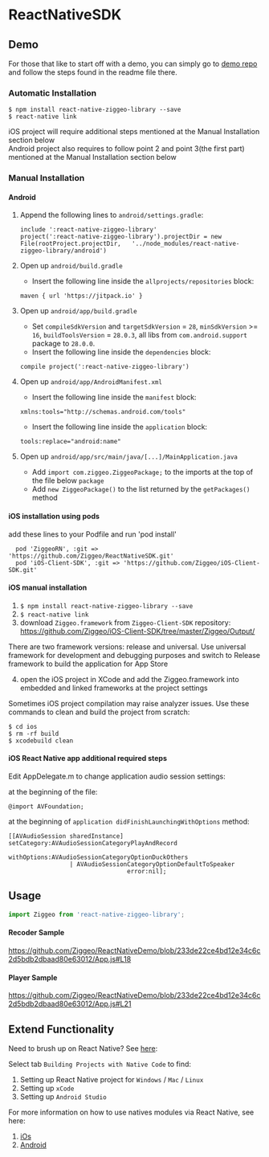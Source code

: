 # ReactNativeSDK

## Demo
For those that like to start off with a demo, you can simply go to [demo repo](https://github.com/Ziggeo/ReactNativeDemo) and follow the steps found in the readme file there.

### Automatic Installation
```
$ npm install react-native-ziggeo-library --save
$ react-native link
```

iOS project will require additional steps mentioned at the Manual Installation section below   
Android project also requires to follow point 2 and point 3(the first part) mentioned at the Manual Installation section below

### Manual Installation
#### Android
1. Append the following lines to `android/settings.gradle`:
  	```
  	include ':react-native-ziggeo-library'
  	project(':react-native-ziggeo-library').projectDir = new File(rootProject.projectDir, 	'../node_modules/react-native-ziggeo-library/android')
  	```

2. Open up `android/build.gradle`
	- Insert the following line inside the `allprojects/repositories` block:
	```
	maven { url 'https://jitpack.io' }
	```
  	
3. Open up `android/app/build.gradle`  
	- Set `compileSdkVersion` and `targetSdkVersion` = `28`, `minSdkVersion` >= `16`, `buildToolsVersion` = `28.0.3`,  all libs from `com.android.support` package to `28.0.0`.  
	- Insert the following line inside the `dependencies` block:  
	```
	compile project(':react-native-ziggeo-library')
	```

4. Open up `android/app/AndroidManifest.xml` 
	- Insert the following line inside the `manifest` block:
	```
	xmlns:tools="http://schemas.android.com/tools"
	```
	- Insert the following line inside the `application` block:
	```
	tools:replace="android:name"
	```

5. Open up `android/app/src/main/java/[...]/MainApplication.java`
  	- Add `import com.ziggeo.ZiggeoPackage;` to the imports at the top of the file below `package`
  	- Add `new ZiggeoPackage()` to the list returned by the `getPackages()` method

#### iOS installation using pods
add these lines to your Podfile and run 'pod install'
```
  pod 'ZiggeoRN', :git => 'https://github.com/Ziggeo/ReactNativeSDK.git'
  pod 'iOS-Client-SDK', :git => 'https://github.com/Ziggeo/iOS-Client-SDK.git'
```

#### iOS manual installation
1. `$ npm install react-native-ziggeo-library --save`
2. `$ react-native link`
3. download `Ziggeo.framework` from `Ziggeo-Client-SDK` repository: https://github.com/Ziggeo/iOS-Client-SDK/tree/master/Ziggeo/Output/

There are two framework versions: release and universal. Use universal framework for development and debugging purposes and switch to Release framework to build the application for App Store

4. open the iOS project in XCode and add the Ziggeo.framework into embedded and linked frameworks at the project settings

Sometimes iOS project compilation may raise analyzer issues. Use these commands to clean and build the project from scratch:
```
$ cd ios
$ rm -rf build
$ xcodebuild clean
```

#### iOS React Native app additional required steps
Edit AppDelegate.m to change application audio session settings:

at the beginning of the file:
```
@import AVFoundation;
```

at the beginning of `application didFinishLaunchingWithOptions` method:
```
[[AVAudioSession sharedInstance] setCategory:AVAudioSessionCategoryPlayAndRecord
                                 withOptions:AVAudioSessionCategoryOptionDuckOthers 
				 | AVAudioSessionCategoryOptionDefaultToSpeaker
                                 error:nil];
```

## Usage
```javascript
import Ziggeo from 'react-native-ziggeo-library';
```
#### Recoder Sample
https://github.com/Ziggeo/ReactNativeDemo/blob/233de22ce4bd12e34c6c2d5bdb2dbaad80e63012/App.js#L18

#### Player Sample
https://github.com/Ziggeo/ReactNativeDemo/blob/233de22ce4bd12e34c6c2d5bdb2dbaad80e63012/App.js#L21

## Extend Functionality
Need to brush up on React Native? See [here](https://facebook.github.io/react-native/docs/getting-started.html):

Select tab `Building Projects with Native Code` to find:
1. Setting up React Native project for `Windows` / `Mac` / `Linux`
2. Setting up `xCode`
3. Setting up `Android Studio`

For more information on how to use natives modules via React Native, see here:
1. [iOs](https://facebook.github.io/react-native/docs/native-modules-ios.html)
2. [Android](https://facebook.github.io/react-native/docs/native-modules-android.html)
